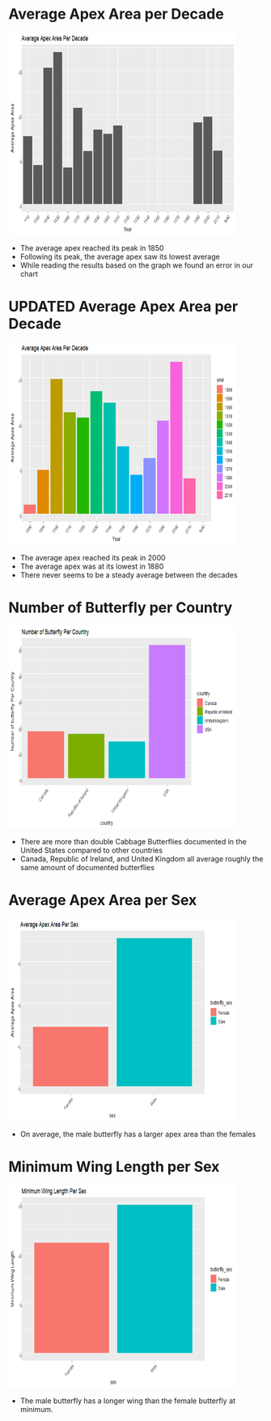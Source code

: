 
# Average Apex Area per Decade

<img src="butterflyImages/decadeChart.png" height = "400" width = "450">

* The average apex reached its peak in 1850
* Following its peak, the average apex saw its lowest average
* While reading the results based on the graph we found an error in our chart

# UPDATED Average Apex Area per Decade

<img src="butterflyImages/cleaned decade chart.png" height = "400" width = "450">

* The average apex reached its peak in 2000
* The average apex was at its lowest in 1880
* There never seems to be a steady average between the decades

# Number of Butterfly per Country

<img src="butterflyImages/butterfly per country.png" height = "400" width = "450">

* There are more than double Cabbage Butterflies documented in the United States compared to other countries
* Canada, Republic of Ireland, and United Kingdom all average roughly the same amount of documented butterflies

# Average Apex Area per Sex

<img src="butterflyImages/average apex area per sex.png" height = "400" width = "450">

* On average, the male butterfly has a larger apex area than the females

# Minimum Wing Length per Sex

<img src="butterflyImages/minimum wing length per sex.png" height = "400" width = "450">

* The male butterfly has a longer wing than the female butterfly at minimum.
